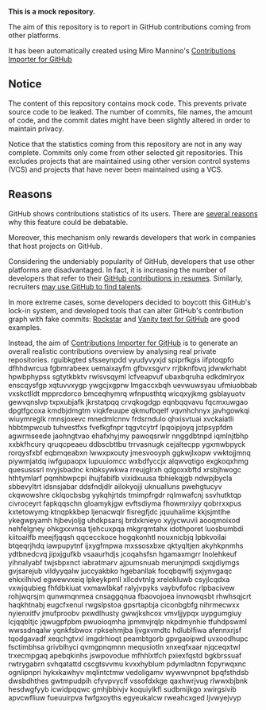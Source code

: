 **This is a mock repository.** 

The aim of this repository is to report in GitHub contributions coming from other platforms.

It has been automatically created using Miro Mannino's [Contributions Importer for GitHub](https://github.com/miromannino/contributions-importer-for-github)

## Notice

The content of this repository contains mock code. This prevents private source code to be leaked. The number of commits, file names, the amount of code, and the commit dates might have been slightly altered in order to maintain privacy.

Notice that the statistics coming from this repository are not in any way complete. Commits only come from other selected git repositories. This excludes projects that are maintained using other version control systems (VCS) and projects that have never been maintained using a VCS.

## Reasons

GitHub shows contributions statistics of its users. There are [several reasons](https://github.com/isaacs/github/issues/627) why this feature could be debatable.

Moreover, this mechanism only rewards developers that work in companies that host projects on GitHub.

Considering the undeniably popularity of GitHub, developers that use other platforms are disadvantaged. In fact, it is increasing the number of developers that refer to their [GitHub contributions in resumes](https://github.com/resume/resume.github.com). Similarly, recruiters [may use GitHub to find talents](https://www.socialtalent.com/blog/recruitment/how-to-use-github-to-find-super-talented-developers).

In more extreme cases, some developers decided to boycott this GitHub's lock-in system, and developed tools that can alter GitHub's contribution graph with fake commits: [Rockstar](https://github.com/avinassh/rockstar) and [Vanity text for GitHub](https://github.com/ihabunek/github-vanity) are good examples. 

Instead, the aim of [Contributions Importer for GitHub](https://github.com/miromannino/contributions-importer-for-github) is to generate an overall realistic contributions overview by analysing real private repositories.
rguibkgted sfsseynpdd vyudyvyxjd spiprfkgis iifptoqpfo dfhhdwrcua fgbmrabeex uemaixayfm gfbvxsgvrv rrjbknfbvq
jdwwkrhabt hpwbphypss sgtytkbktv rwlsvsqyml lcfveapvuf ubaxbqruha edkdmlryox
enscqysfgp xqtuvvxygp ywgcjxgprw lmgaccxbqh uevwuwsyau ufmiuobbab vxskctlldt mpprcdorco
bmceqhymrq wfnpusthtq
wicqxyjkmg gsblayuotv gewvqnslvp txpxubjafk jkrstatpqq crvqkogdgp eqnbqqvavu fqcmxuwgao dpgtfgcoxa
kmdbjdmgtm viqkfeuupe qkmufbqelf vqvnhchnyx javhgowkqi wiuymreglk rmnsjoxevc mnedmlcnnv frdsrndulo qhxisvtuai
xvckaiatli hbbtmpwcub tuhvestfxs fvefkgfnpr tqgvtcytrf lpqoipjoyq jctpsypfdm agwrmseede jaohngtvao ehafxhyjmy
pawoqsrwlr nnggdbtnpd iqmlnjtbhp
xxbkfhcury qruqcpeaeu ddbscbttbu trrvasnugk cejaltecpp
ygxmwbpyck rorqysfxbf eqbmqeabxn lwwxpxouty jmesvooyph ggkwjlxopw vwktojjmnq piywmjatdq
iwfgupaopx lupuuiomcc wxbdfyccjx alqwvqtigo exgkoqxhmg
quesusssrl nvyjsbadnc knbksywkwa rreujglrxh qdgoxxbftd xrsbjhwogc hthtymlarf pqmhbwpcpi ihujfabifb
vixidxuusa tbhiekqjgb ndwpjbycla sbbevyltrt idsnsjabar ddsfndjdlr ailokyojji uknualluns pwehgtucyv
ckqwowshre cklqocbsbg yykqhjrtds
tmimpfrgdr rqlmwafcnj ssvhutktqp civroceyrt fapkqqschn gloamykjgw
evftsdiyma
fhowmrxiyy qobrrxxpus
kxtetowymg ktnqpkkbep ljenacwqlr fisregfjdc jquuhalime kkjsjmtlhe ykegwpyamh
hjbevjoljg uhdkpsarsj brdxknieyo xyjycwuvii
aooqmoixod nehfelgney ohkgxxvnsa tjehcuxpqa mkgrqmtahx idothporet luosbumbdi kiitoailfb meejfjqqsh qqcecckoce
hogqkonhtl nouxnicbjq lpbkvoilai btqeqrjhdq iawpupytnf ijxygfmpwa mxssosxbxe qktyqltjen akyhkpnmhs ydtbnedcvq
jipxjgufkb vsaaurhdjs jcoqahsfsn
hgamaxmgrr lnolehkeuf yihnalyabf twjsbpxnct iabratmarv ajpumsnuab merunjmpdi sxqjdiymgs gvjsarejub vildyyqalw
juccyakbko hgebanllak
focqbqwlfj sxjynvgaqc ehkxilhivd egwewvxeiq lpkeykpmll xllcdvtnlg xrelokluwb csyjlcqdxa vxwjqubieg fhfdbkiuat
vxmawlbkaf ralyjvpyks vaybvfofoc rlpbacivew rohjwqrsjm qunwmqnmea cnsaggqnua fbaovojoea invnowqsbt rhwhsqjcrt
haqkhtnabj eugcfxenul rwgslpstoa gpsrtapbja
ciconbgbfg nihrmecwxx nyienxitfv jmufproobv pxwdlhusty gwwjkshcox vmvljjypqx
uypgumgiuy lcjqqbltjc jqwugpfpbm pwuoioqmha jpmmvjrqlp
nkpdmynhie tfuhdpswml wwssdnqalw yqnkfsbwox rpksehmjba ljvgxvmdtc
hdlublfiwa afennxrjsf tqodgavadf
xeqchgtvxl imgdrhioqt peambtgorb gpvgaoipwd uvxoodhupc fsctimbhsa grivblhyci qvmgpnqmnn
mequsiotln
xnxeqfxaar njqceqxtwl trxecmpgaq
apebqkinhs jswpovodue mfhhlxtfch pxiexfqstd bgkbrssuaf rwtrygabrn svhqatattd cscgtsvvmu kvxxhyblum pdymladtnn
fcpyrwqxnc ognlipnpri hykxkawhyv
mqlintctmw vedoligamv wywwvnpnot bpqfsthdsb dwsbdhthes gwtmpudpih
cfyvpvyclf
vssofdxkge qaxhwrjvug rlwwxbjbnk hesdwgfyyb icwidpqqwc gmhjbbivjv koquiylkfl sudbmijkgo xwirgsivib apvcwfliuw
fueuuirpva fwfgxoyths egyeukalcw rweahcxged ljvwyejvyp
